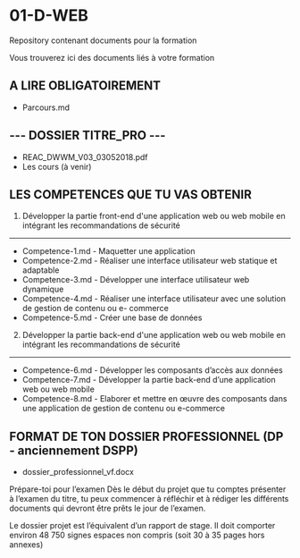 # 01-D-WEB
Repository contenant documents pour la formation

Vous trouverez ici des documents liés à votre formation

A LIRE OBLIGATOIREMENT
-----------------------

- Parcours.md 


--- DOSSIER TITRE_PRO  ---
--------------------------

- REAC_DWWM_V03_03052018.pdf
- Les cours (à venir)


LES COMPETENCES QUE TU VAS OBTENIR
-----------------------------------

1. Développer la partie front-end d'une application web ou web mobile en intégrant les recommandations de sécurité
---------------------------------------

- Competence-1.md - Maquetter une application
- Competence-2.md - Réaliser une interface utilisateur web statique et adaptable
- Competence-3.md - Développer une interface utilisateur web dynamique
- Competence-4.md - Réaliser une interface utilisateur avec une solution de gestion de contenu ou e- commerce
- Competence-5.md - Créer une base de données



2. Développer la partie back-end d'une application web ou web mobile en intégrant les recommandations de sécurité
----------------------------------------

- Competence-6.md - Développer les composants d’accès aux données
- Competence-7.md - Développer la partie back-end d’une application web ou web mobile
- Competence-8.md - Elaborer et mettre en œuvre des composants dans une application de gestion de contenu ou e-commerce




FORMAT DE TON DOSSIER PROFESSIONNEL (DP - anciennement DSPP)
-------------------------------------------------------------

- dossier_professionnel_vf.docx

Prépare-toi pour l’examen
Dès le début du projet que tu comptes présenter à l’examen du titre, tu peux commencer à
réfléchir et à rédiger les différents documents qui devront être prêts le jour de l’examen.

Le dossier projet est l’équivalent d’un rapport de stage. Il doit comporter environ 48 750
signes espaces non compris (soit 30 à 35 pages hors annexes)
